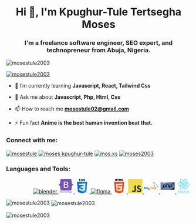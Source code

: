<h1 align="center">Hi 👋, I'm Kpughur-Tule Tertsegha Moses</h1>
<h3 align="center">I'm a freelance software engineer, SEO expert, and technopreneur from Abuja, Nigeria.</h3>

<p align="left"> <img src="https://komarev.com/ghpvc/?username=mosestule2003&label=Profile%20views&color=0e75b6&style=flat" alt="mosestule2003" /> </p>

<p align="left"> <a href="https://github.com/ryo-ma/github-profile-trophy"><img src="https://github-profile-trophy.vercel.app/?username=mosestule2003" alt="mosestule2003" /></a> </p>

- 🌱 I’m currently learning **Javascript, React, Tailwind Css**

- 💬 Ask me about **Javascript, Php, Html, Css**

- 📫 How to reach me **mosestule02@gmail.com**

- ⚡ Fun fact **Anime is the best human invention beat that.**

<h3 align="left">Connect with me:</h3>
<p align="left">
<a href="https://twitter.com/mosestule" target="blank"><img align="center" src="https://raw.githubusercontent.com/rahuldkjain/github-profile-readme-generator/master/src/images/icons/Social/twitter.svg" alt="mosestule" height="30" width="40" /></a>
<a href="https://linkedin.com/in/moses kpughur-tule" target="blank"><img align="center" src="https://raw.githubusercontent.com/rahuldkjain/github-profile-readme-generator/master/src/images/icons/Social/linked-in-alt.svg" alt="moses kpughur-tule" height="30" width="40" /></a>
<a href="https://instagram.com/mos.xs" target="blank"><img align="center" src="https://raw.githubusercontent.com/rahuldkjain/github-profile-readme-generator/master/src/images/icons/Social/instagram.svg" alt="mos.xs" height="30" width="40" /></a>
<a href="https://discord.gg/moses2003" target="blank"><img align="center" src="https://raw.githubusercontent.com/rahuldkjain/github-profile-readme-generator/master/src/images/icons/Social/discord.svg" alt="moses2003" height="30" width="40" /></a>
</p>

<h3 align="left">Languages and Tools:</h3>
<p align="right"> <a href="https://www.blender.org/" target="_blank" rel="noreferrer"> <img src="https://download.blender.org/branding/community/blender_community_badge_white.svg" alt="blender" width="40" height="40"/> </a> <a href="https://getbootstrap.com" target="_blank" rel="noreferrer"> <img src="https://raw.githubusercontent.com/devicons/devicon/master/icons/bootstrap/bootstrap-plain-wordmark.svg" alt="bootstrap" width="40" height="40"/> </a> <a href="https://www.w3schools.com/css/" target="_blank" rel="noreferrer"> <img src="https://raw.githubusercontent.com/devicons/devicon/master/icons/css3/css3-original-wordmark.svg" alt="css3" width="40" height="40"/> </a> <a href="https://www.figma.com/" target="_blank" rel="noreferrer"> <img src="https://www.vectorlogo.zone/logos/figma/figma-icon.svg" alt="figma" width="40" height="40"/> </a> <a href="https://www.w3.org/html/" target="_blank" rel="noreferrer"> <img src="https://raw.githubusercontent.com/devicons/devicon/master/icons/html5/html5-original-wordmark.svg" alt="html5" width="40" height="40"/> </a> <a href="https://developer.mozilla.org/en-US/docs/Web/JavaScript" target="_blank" rel="noreferrer"> <img src="https://raw.githubusercontent.com/devicons/devicon/master/icons/javascript/javascript-original.svg" alt="javascript" width="40" height="40"/> </a> <a href="https://www.mysql.com/" target="_blank" rel="noreferrer"> <img src="https://raw.githubusercontent.com/devicons/devicon/master/icons/mysql/mysql-original-wordmark.svg" alt="mysql" width="40" height="40"/> </a> <a href="https://www.php.net" target="_blank" rel="noreferrer"> <img src="https://raw.githubusercontent.com/devicons/devicon/master/icons/php/php-original.svg" alt="php" width="40" height="40"/> </a> <a href="https://reactjs.org/" target="_blank" rel="noreferrer"> <img src="https://raw.githubusercontent.com/devicons/devicon/master/icons/react/react-original-wordmark.svg" alt="react" width="40" height="40"/> </a> </p>

<p><img align="left" src="https://github-readme-stats.vercel.app/api/top-langs?username=mosestule2003&show_icons=true&locale=en&layout=compact" alt="mosestule2003" /></p>

<p>&nbsp;<img align="center" src="https://github-readme-stats.vercel.app/api?username=mosestule2003&show_icons=true&locale=en" alt="mosestule2003" /></p>

<p><img align="center" src="https://github-readme-streak-stats.herokuapp.com/?user=mosestule2003&" alt="mosestule2003" /></p>
